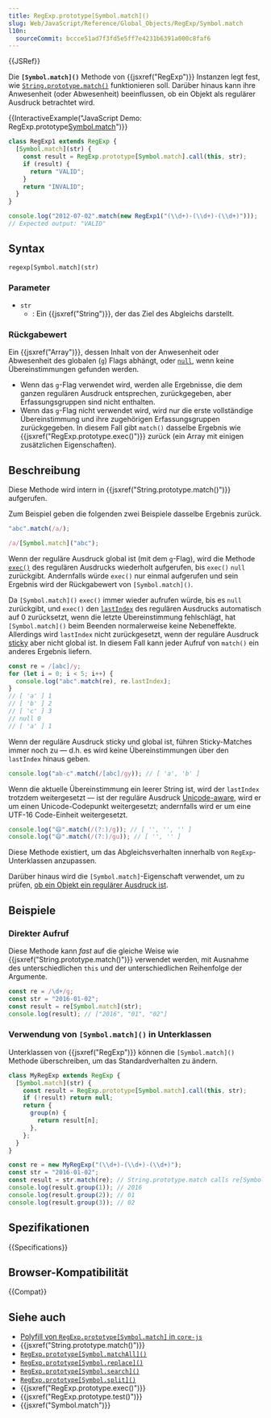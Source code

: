 ```yaml
---
title: RegExp.prototype[Symbol.match]()
slug: Web/JavaScript/Reference/Global_Objects/RegExp/Symbol.match
l10n:
  sourceCommit: bccce51ad7f3fd5e5ff7e4231b6391a000c8faf6
---
```


{{JSRef}}

Die **`[Symbol.match]()`** Methode von {{jsxref("RegExp")}} Instanzen legt fest, wie [`String.prototype.match()`](/de/docs/Web/JavaScript/Reference/Global_Objects/String/match) funktionieren soll. Darüber hinaus kann ihre Anwesenheit (oder Abwesenheit) beeinflussen, ob ein Objekt als regulärer Ausdruck betrachtet wird.

{{InteractiveExample("JavaScript Demo: RegExp.prototype[Symbol.match]()")}}

```js interactive-example
class RegExp1 extends RegExp {
  [Symbol.match](str) {
    const result = RegExp.prototype[Symbol.match].call(this, str);
    if (result) {
      return "VALID";
    }
    return "INVALID";
  }
}

console.log("2012-07-02".match(new RegExp1("(\\d+)-(\\d+)-(\\d+)")));
// Expected output: "VALID"
```

## Syntax

```js-nolint
regexp[Symbol.match](str)
```

### Parameter

- `str`
  - : Ein {{jsxref("String")}}, der das Ziel des Abgleichs darstellt.

### Rückgabewert

Ein {{jsxref("Array")}}, dessen Inhalt von der Anwesenheit oder Abwesenheit des globalen (`g`) Flags abhängt, oder [`null`](/de/docs/Web/JavaScript/Reference/Operators/null), wenn keine Übereinstimmungen gefunden werden.

- Wenn das `g`-Flag verwendet wird, werden alle Ergebnisse, die dem ganzen regulären Ausdruck entsprechen, zurückgegeben, aber Erfassungsgruppen sind nicht enthalten.
- Wenn das `g`-Flag nicht verwendet wird, wird nur die erste vollständige Übereinstimmung und ihre zugehörigen Erfassungsgruppen zurückgegeben. In diesem Fall gibt `match()` dasselbe Ergebnis wie {{jsxref("RegExp.prototype.exec()")}} zurück (ein Array mit einigen zusätzlichen Eigenschaften).

## Beschreibung

Diese Methode wird intern in {{jsxref("String.prototype.match()")}} aufgerufen.

Zum Beispiel geben die folgenden zwei Beispiele dasselbe Ergebnis zurück.

```js
"abc".match(/a/);

/a/[Symbol.match]("abc");
```

Wenn der reguläre Ausdruck global ist (mit dem `g`-Flag), wird die Methode [`exec()`](/de/docs/Web/JavaScript/Reference/Global_Objects/RegExp/exec) des regulären Ausdrucks wiederholt aufgerufen, bis `exec()` `null` zurückgibt. Andernfalls würde `exec()` nur einmal aufgerufen und sein Ergebnis wird der Rückgabewert von `[Symbol.match]()`.

Da `[Symbol.match]()` `exec()` immer wieder aufrufen würde, bis es `null` zurückgibt, und `exec()` den [`lastIndex`](/de/docs/Web/JavaScript/Reference/Global_Objects/RegExp/lastIndex) des regulären Ausdrucks automatisch auf 0 zurücksetzt, wenn die letzte Übereinstimmung fehlschlägt, hat `[Symbol.match]()` beim Beenden normalerweise keine Nebeneffekte. Allerdings wird `lastIndex` nicht zurückgesetzt, wenn der reguläre Ausdruck [sticky](/de/docs/Web/JavaScript/Reference/Global_Objects/RegExp/sticky) aber nicht global ist. In diesem Fall kann jeder Aufruf von `match()` ein anderes Ergebnis liefern.

```js
const re = /[abc]/y;
for (let i = 0; i < 5; i++) {
  console.log("abc".match(re), re.lastIndex);
}
// [ 'a' ] 1
// [ 'b' ] 2
// [ 'c' ] 3
// null 0
// [ 'a' ] 1
```

Wenn der reguläre Ausdruck sticky und global ist, führen Sticky-Matches immer noch zu — d.h. es wird keine Übereinstimmungen über den `lastIndex` hinaus geben.

```js
console.log("ab-c".match(/[abc]/gy)); // [ 'a', 'b' ]
```

Wenn die aktuelle Übereinstimmung ein leerer String ist, wird der `lastIndex` trotzdem weitergesetzt — ist der reguläre Ausdruck [Unicode-aware](/de/docs/Web/JavaScript/Reference/Global_Objects/RegExp/unicode#unicode-aware_mode), wird er um einen Unicode-Codepunkt weitergesetzt; andernfalls wird er um eine UTF-16 Code-Einheit weitergesetzt.

```js
console.log("😄".match(/(?:)/g)); // [ '', '', '' ]
console.log("😄".match(/(?:)/gu)); // [ '', '' ]
```

Diese Methode existiert, um das Abgleichsverhalten innerhalb von `RegExp`-Unterklassen anzupassen.

Darüber hinaus wird die `[Symbol.match]`-Eigenschaft verwendet, um zu prüfen, [ob ein Objekt ein regulärer Ausdruck ist](/de/docs/Web/JavaScript/Reference/Global_Objects/RegExp#special_handling_for_regexes).

## Beispiele

### Direkter Aufruf

Diese Methode kann _fast_ auf die gleiche Weise wie {{jsxref("String.prototype.match()")}} verwendet werden, mit Ausnahme des unterschiedlichen `this` und der unterschiedlichen Reihenfolge der Argumente.

```js
const re = /\d+/g;
const str = "2016-01-02";
const result = re[Symbol.match](str);
console.log(result); // ["2016", "01", "02"]
```

### Verwendung von `[Symbol.match]()` in Unterklassen

Unterklassen von {{jsxref("RegExp")}} können die `[Symbol.match]()` Methode überschreiben, um das Standardverhalten zu ändern.

```js
class MyRegExp extends RegExp {
  [Symbol.match](str) {
    const result = RegExp.prototype[Symbol.match].call(this, str);
    if (!result) return null;
    return {
      group(n) {
        return result[n];
      },
    };
  }
}

const re = new MyRegExp("(\\d+)-(\\d+)-(\\d+)");
const str = "2016-01-02";
const result = str.match(re); // String.prototype.match calls re[Symbol.match]().
console.log(result.group(1)); // 2016
console.log(result.group(2)); // 01
console.log(result.group(3)); // 02
```

## Spezifikationen

{{Specifications}}

## Browser-Kompatibilität

{{Compat}}

## Siehe auch

- [Polyfill von `RegExp.prototype[Symbol.match]` in `core-js`](https://github.com/zloirock/core-js#ecmascript-string-and-regexp)
- {{jsxref("String.prototype.match()")}}
- [`RegExp.prototype[Symbol.matchAll]()`](/de/docs/Web/JavaScript/Reference/Global_Objects/RegExp/Symbol.matchAll)
- [`RegExp.prototype[Symbol.replace]()`](/de/docs/Web/JavaScript/Reference/Global_Objects/RegExp/Symbol.replace)
- [`RegExp.prototype[Symbol.search]()`](/de/docs/Web/JavaScript/Reference/Global_Objects/RegExp/Symbol.search)
- [`RegExp.prototype[Symbol.split]()`](/de/docs/Web/JavaScript/Reference/Global_Objects/RegExp/Symbol.split)
- {{jsxref("RegExp.prototype.exec()")}}
- {{jsxref("RegExp.prototype.test()")}}
- {{jsxref("Symbol.match")}}
